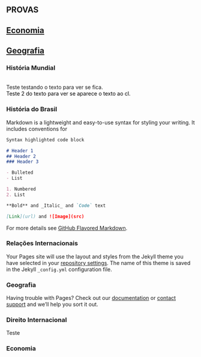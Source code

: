 ## PROVAS 
## [Economia](https://concursado.github.io/diplomata/#economia)
## [Geografia](https://concursado.github.io/diplomata/#geografia)

### História Mundial
<br><a style="text-decoration:none" title="Certo">Teste testando o texto para ver se fica.</a>
<br><a style="text-decoration:none;color: #000000" title="Errado">Teste 2 do texto para ver se aparece o texto ao cl.</a>


### História do Brasil

Markdown is a lightweight and easy-to-use syntax for styling your writing. It includes conventions for

```markdown
Syntax highlighted code block

# Header 1
## Header 2
### Header 3

- Bulleted
- List

1. Numbered
2. List

**Bold** and _Italic_ and `Code` text

[Link](url) and ![Image](src)
```

For more details see [GitHub Flavored Markdown](https://guides.github.com/features/mastering-markdown/).

### Relações Internacionais

Your Pages site will use the layout and styles from the Jekyll theme you have selected in your [repository settings](https://github.com/concursado/diplomata/settings). The name of this theme is saved in the Jekyll `_config.yml` configuration file.

### Geografia

Having trouble with Pages? Check out our [documentation](https://help.github.com/categories/github-pages-basics/) or [contact support](https://github.com/contact) and we’ll help you sort it out.

### Direito Internacional

Teste

### Economia
